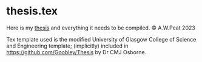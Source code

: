 # thesis.tex
Here is my [thesis](https://theses.gla.ac.uk/83360/) and everything it needs to be compiled. 
© A.W.Peat 2023

Tex template used is the modified University of Glasgow College of Science and Engineering template; (implicitly) included in https://github.com/Goobley/Thesis by Dr CMJ Osborne.
